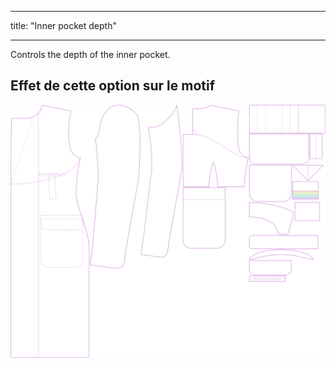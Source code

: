- - -
title: "Inner pocket depth"
- - -

Controls the depth of the inner pocket.

## Effet de cette option sur le motif

![Cette image montre l'effet de cette option en superposant plusieurs variantes qui ont une valeur différente pour cette option](carlton_innerpocketdepth_sample.svg "Effet de cette option sur le modèle")

